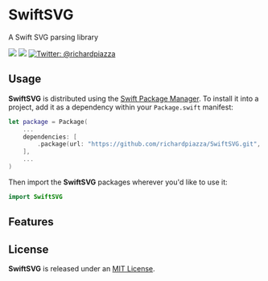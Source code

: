 # SwiftSVG

A Swift SVG parsing library

<p>
  <img src="https://github.com/richardpiazza/SwiftSVG/workflows/Swift/badge.svg?branch=master" />
  <img src="https://img.shields.io/badge/Swift-5.2-orange.svg" />
  <a href="https://twitter.com/richardpiazza">
    <img src="https://img.shields.io/badge/twitter-@richardpiazza-blue.svg?style=flat" alt="Twitter: @richardpiazza" />
  </a>
</p>

## Usage

**SwiftSVG** is distributed using the [Swift Package Manager](https://swift.org/package-manager). To install it into a project, add it as a dependency within your `Package.swift` manifest:

```swift
let package = Package(
    ...
    dependencies: [
        .package(url: "https://github.com/richardpiazza/SwiftSVG.git", from: "0.8.0")
    ],
    ...
)
```

Then import the **SwiftSVG** packages wherever you'd like to use it:

```swift
import SwiftSVG
```

## Features

## License

**SwiftSVG** is released under an [MIT License](https://github.com/richardpiazza/SwiftSVG/blob/master/LICENSE).

